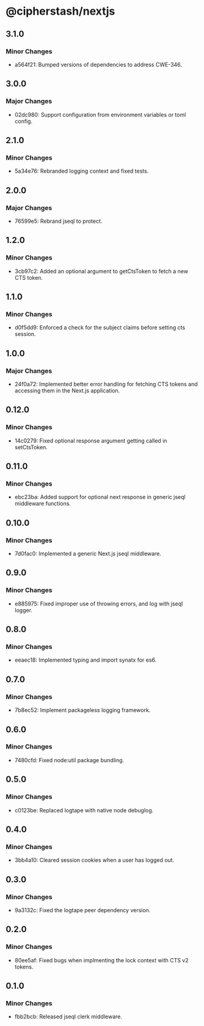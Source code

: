# @cipherstash/nextjs

## 3.1.0

### Minor Changes

- a564f21: Bumped versions of dependencies to address CWE-346.

## 3.0.0

### Major Changes

- 02dc980: Support configuration from environment variables or toml config.

## 2.1.0

### Minor Changes

- 5a34e76: Rebranded logging context and fixed tests.

## 2.0.0

### Major Changes

- 76599e5: Rebrand jseql to protect.

## 1.2.0

### Minor Changes

- 3cb97c2: Added an optional argument to getCtsToken to fetch a new CTS token.

## 1.1.0

### Minor Changes

- d0f5dd9: Enforced a check for the subject claims before setting cts session.

## 1.0.0

### Major Changes

- 24f0a72: Implemented better error handling for fetching CTS tokens and accessing them in the Next.js application.

## 0.12.0

### Minor Changes

- 14c0279: Fixed optional response argument getting called in setCtsToken.

## 0.11.0

### Minor Changes

- ebc23ba: Added support for optional next response in generic jseql middleware functions.

## 0.10.0

### Minor Changes

- 7d0fac0: Implemented a generic Next.js jseql middleware.

## 0.9.0

### Minor Changes

- e885975: Fixed improper use of throwing errors, and log with jseql logger.

## 0.8.0

### Minor Changes

- eeaec18: Implemented typing and import synatx for es6.

## 0.7.0

### Minor Changes

- 7b8ec52: Implement packageless logging framework.

## 0.6.0

### Minor Changes

- 7480cfd: Fixed node:util package bundling.

## 0.5.0

### Minor Changes

- c0123be: Replaced logtape with native node debuglog.

## 0.4.0

### Minor Changes

- 3bb4a10: Cleared session cookies when a user has logged out.

## 0.3.0

### Minor Changes

- 9a3132c: Fixed the logtape peer dependency version.

## 0.2.0

### Minor Changes

- 80ee5af: Fixed bugs when implmenting the lock context with CTS v2 tokens.

## 0.1.0

### Minor Changes

- fbb2bcb: Released jseql clerk middleware.
